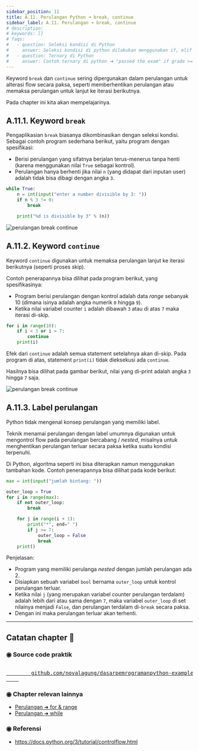 ```yaml
---
sidebar_position: 11
title: A.11. Perulangan Python ➜ break, continue
sidebar_label: A.11. Perulangan ➜ break, continue
# description:
# keywords: []
# faqs:
#   - question: Seleksi kondisi di Python
#     answer: Seleksi kondisi di python dilakukan menggunakan if, elif (untuk else if), dan else
#   - question: Ternary di Python
#     answer: Contoh ternary di python ➜ "passed the exam" if grade >= 65 else "below the passing grade"
---
```


Keyword `break` dan `continue` sering dipergunakan dalam perulangan untuk alterasi flow secara paksa, seperti memberhentikan perulangan atau memaksa perulangan untuk lanjut ke iterasi berikutnya.

Pada chapter ini kita akan mempelajarinya.

## A.11.1. Keyword `break`

Pengaplikasian `break` biasanya dikombinasikan dengan seleksi kondisi. Sebagai contoh program sederhana berikut, yaitu program dengan spesifikasi:

- Berisi perulangan yang sifatnya berjalan terus-menerus tanpa henti (karena menggunakan nilai `True` sebagai kontrol).
- Perulangan hanya berhenti jika nilai `n` (yang didapat dari inputan user) adalah tidak bisa dibagi dengan angka `3`.

```python
while True:
    n = int(input("enter a number divisible by 3: "))
    if n % 3 != 0:
        break

    print("%d is divisible by 3" % (n))
```

![perulangan break continue](img/break-continue-1.png)

## A.11.2. Keyword `continue`

Keyword `continue` digunakan untuk memaksa perulangan lanjut ke iterasi berikutnya (seperti proses skip).

Contoh penerapannya bisa dilihat pada program berikut, yang spesifikasinya:

- Program berisi perulangan dengan kontrol adalah data *range* sebanyak 10 (dimana isinya adalah angka numerik `0` hingga `9`).
- Ketika nilai variabel counter `i` adalah dibawah `3` atau di atas `7` maka iterasi di-skip.

```python
for i in range(10):
    if i < 3 or i > 7:
        continue
    print(i)
```

Efek dari `continue` adalah semua statement setelahnya akan di-skip. Pada program di atas, statement `print(i)` tidak dieksekusi ada `continue`.

Hasilnya bisa dilihat pada gambar berikut, nilai yang di-print adalah angka `3` hingga `7` saja.

![perulangan break continue](img/break-continue-2.png)

## A.11.3. Label perulangan

Python tidak mengenal konsep perulangan yang memiliki label.

Teknik menamai perulangan dengan label umumnya digunakan untuk mengontrol flow pada perulangan bercabang / *nested*, misalnya untuk menghentikan perulangan terluar secara paksa ketika suatu kondisi terpenuhi.

Di Python, algoritma seperti ini bisa diterapkan namun menggunakan tambahan kode. Contoh penerapannya bisa dilihat pada kode berikut:

```python
max = int(input("jumlah bintang: "))

outer_loop = True
for i in range(max):
    if not outer_loop:
        break

    for j in range(i + 1):
        print("*", end=" ")
        if j >= 7:
            outer_loop = False
            break
    print()
```

Penjelasan:

- Program yang memiliki perulanga *nested* dengan jumlah perulangan ada 2.
- Disiapkan sebuah variabel `bool` bernama `outer_loop` untuk kontrol perulangan terluar.
- Ketika nilai `j` (yang merupakan variabel counter perulangan terdalam) adalah lebih dari atau sama dengan `7`, maka variabel `outer_loop` di set nilainya menjadi `False`, dan perulangan terdalam di-`break` secara paksa.
- Dengan ini maka perulangan terluar akan terhenti.

---

<div class="section-footnote">

## Catatan chapter 📑

### ◉ Source code praktik

<pre>
    <a href="https://github.com/novalagung/dasarpemrogramanpython-example/tree/master/break-continue">
        github.com/novalagung/dasarpemrogramanpython-example/../break-continue
    </a>
</pre>

### ◉ Chapter relevan lainnya

- [Perulangan ➜ for & range](/basic/for-range)
- [Perulangan ➜ while](/basic/while)

### ◉ Referensi

- https://docs.python.org/3/tutorial/controlflow.html

</div>
